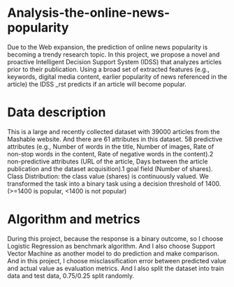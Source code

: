 # Analysis-the-online-news-popularity
Due to the Web expansion, the prediction of online news popularity is becoming a trendy research topic. In this project, we propose a novel and proactive Intelligent Decision Support System (IDSS) that analyzes articles prior to their publication. Using a broad set of extracted features (e.g., keywords, digital media content, earlier popularity of news referenced in the article) the IDSS _rst predicts if an article will become popular.
# Data description
This is a large and recently collected dataset with 39000 articles from the Mashable website. And there are 61 attributes in this dataset. 58 predictive attributes (e.g., Number of words in the title, Number of images, Rate of non-stop words in the content, Rate of negative words in the content).2 non-predictive attributes (URL of the article, Days between the article publication and the dataset acquisition).1 goal field (Number of shares). 
Class Distribution: the class value (shares) is continuously valued. We transformed the task into a binary task using a decision threshold of 1400. (>=1400 is popular, <1400 is not popular)
# Algorithm and metrics
During this project, because the response is a binary outcome, so I choose Logistic Regression as benchmark algorithm. And I also choose Support Vector Machine as another model to do prediction and make comparison.  And in this project, I choose misclassification error between predicted value and actual value as evaluation metrics. And I also split the dataset into train data and test data, 0.75/0.25 split randomly. 
